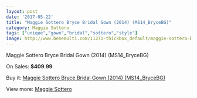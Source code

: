 ```yaml
---
layout: post
date: '2017-05-22'
title: "Maggie Sottero Bryce Bridal Gown (2014) (MS14_BryceBG)"
category: Maggie Sottero
tags: ["unique","gown","bridal","sottero","style"]
image: http://www.benemulti.com/11271-thickbox_default/maggie-sottero-bryce-bridal-gown-2014-ms14brycebg.jpg
---
```

Maggie Sottero Bryce Bridal Gown (2014) (MS14_BryceBG)

On Sales: **$409.99**
<a href="https://www.benemulti.com/en/maggie-sottero/4222-maggie-sottero-bryce-bridal-gown-2014-ms14brycebg.html"><amp-img layout="responsive" width="600" height="600" src="//www.benemulti.com/11271-thickbox_default/maggie-sottero-bryce-bridal-gown-2014-ms14brycebg.jpg" alt="Maggie Sottero Bryce Bridal Gown (2014) (MS14_BryceBG) 0" /></a>
<a href="https://www.benemulti.com/en/maggie-sottero/4222-maggie-sottero-bryce-bridal-gown-2014-ms14brycebg.html"><amp-img layout="responsive" width="600" height="600" src="//www.benemulti.com/11272-thickbox_default/maggie-sottero-bryce-bridal-gown-2014-ms14brycebg.jpg" alt="Maggie Sottero Bryce Bridal Gown (2014) (MS14_BryceBG) 1" /></a>

Buy it: [Maggie Sottero Bryce Bridal Gown (2014) (MS14_BryceBG)](https://www.benemulti.com/en/maggie-sottero/4222-maggie-sottero-bryce-bridal-gown-2014-ms14brycebg.html "Maggie Sottero Bryce Bridal Gown (2014) (MS14_BryceBG)")

View more: [Maggie Sottero](https://www.benemulti.com/en/41-maggie-sottero "Maggie Sottero")